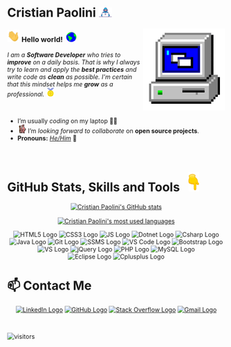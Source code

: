 # Cristian Paolini&nbsp;<img src="https://github.com/CristianPaolini/CristianPaolini/blob/main/Assets/Developer.gif?raw=true" width="30px">

<img align="right" alt="PC GIF" src="https://github.com/CristianPaolini/CristianPaolini/blob/main/Assets/PC.gif" width="190" />

### <img src="https://github.com/CristianPaolini/CristianPaolini/blob/main/Assets/Hi.gif" width="29px" alt="Wave GIF"> **Hello world!** &nbsp;<img src="https://github.com/CristianPaolini/CristianPaolini/blob/main/Assets/Earth.gif" width="24px" alt="Earth GIF">

<p>
  <em>
    I am a <b>Software Developer</b> who tries to <b>improve</b> on a daily basis. 
    That is why I always try to learn and apply the <b>best practices</b> and write code as <b>clean</b> as possible. 
    I'm certain that this mindset helps me <b>grow</b> as a professional. <img src="https://github.com/CristianPaolini/CristianPaolini/blob/main/Assets/Medal.gif" width="20px" alt="Medal GIF">
  </em>  
</p>

<br>

- I’m usually *coding* on my laptop 👨‍💻
- <img alt="GIF" src="https://github.com/CristianPaolini/CristianPaolini/blob/main/Assets/gandalf_parrot.gif" width="20vw" alt="Gandalf GIF" /> I’m *looking forward to collaborate* on **open source projects**.
- **Pronouns:** [*He/Him*](https://pronoun.is/he) 🧔

<br>

# GitHub Stats, Skills and Tools &nbsp; <img src="https://github.com/CristianPaolini/CristianPaolini/blob/main/Assets/Point_Down.gif" width="25px" alt="Point down GIF" />

<p align="center"><a href="https://github.com/CristianPaolini"><img align="center" src="https://github-readme-stats.vercel.app/api?username=cristianpaolini&count_private=true&show_icons=true&theme=dark&line_height=27" alt="Cristian Paolini's GitHub stats" /></a>
<p>

<p align="center"><a href="https://github.com/CristianPaolini"><img align="center" src="https://github-readme-stats.vercel.app/api/top-langs/?username=cristianpaolini&langs_count=8&layout=compact&theme=dark" alt="Cristian Paolini's most used languages" /></a>
<p>

<p align="center">
  <img src="https://img.shields.io/badge/-HTML5-black?logo=html5" alt="HTML5 Logo" />
  <img src="https://img.shields.io/badge/-CSS3-black?logo=css3" alt="CSS3 Logo" />
  <img src="https://img.shields.io/badge/-JavaScript-black?logo=javascript" alt="JS Logo" />
  <img src="https://img.shields.io/badge/-.NET-black?logo=dotnet" alt="Dotnet Logo" />
  <img src="https://img.shields.io/badge/-C%23-black?logo=csharp" alt="Csharp Logo" /> <br>
  <img src="https://img.shields.io/badge/-Java-black?logo=java" alt="Java Logo" />
  <img src="https://img.shields.io/badge/-Git-black?logo=git" alt="Git Logo" />
  <img src="https://img.shields.io/badge/-SQL%20Server-black?logo=microsoftsqlserver" alt="SSMS Logo" />
  <img src="https://img.shields.io/badge/-VS%20Code-black?logo=visualstudiocode" alt="VS Code Logo" /> 
  <img src="https://img.shields.io/badge/-Bootstrap-black?logo=bootstrap" alt="Bootstrap Logo" /> <br>
  <img src="https://img.shields.io/badge/-Visual%20Studio-black?logo=visualstudio" alt="VS Logo" />
  <img src="https://img.shields.io/badge/-jQuery-black?logo=jquery" alt="jQuery Logo" />
  <img src="https://img.shields.io/badge/-PHP-black?logo=php" alt="PHP Logo" />
  <img src="https://img.shields.io/badge/-MySQL-black?logo=mysql" alt="MySQL Logo" /> <br>
  <img src="https://img.shields.io/badge/-Eclipse%20IDE-black?logo=eclipse" alt="Eclipse Logo" />
  <img src="https://img.shields.io/badge/-C%2B%2B-black?logo=cplusplus" alt="Cplusplus Logo" />
</p>


# 📫 Contact Me
<p align="center">
<a href="https://in.linkedin.com/in/cristian-paolini-44b672217" target="_blank"><img src="https://img.shields.io/badge/-LinkedIn-black?logo=linkedin" alt="LinkedIn Logo"></a>
<a href="https://github.com/CristianPaolini" target="_blank"><img src="https://img.shields.io/badge/-GitHub-black?logo=github" alt="GitHub Logo"></a>
<a href="https://stackoverflow.com/users/14266623/cristian-paolini" target="_blank"><img src="https://img.shields.io/badge/-Stack%20Overflow-black?logo=stackoverflow" alt="Stack Overflow Logo"></a>
<a href="mailto:cristianpaolini3@gmail.com" target="_blank"><img src="https://img.shields.io/badge/-Gmail-black?logo=gmail" alt="Gmail Logo"></a>
</p>


<br>


![visitors](https://visitor-badge.laobi.icu/badge?page_id=CristianPaolini&left_color=black)


<!---
CristianPaolini/CristianPaolini is a ✨ special ✨ repository because its `README.md` (this file) appears on your GitHub profile.
You can click the Preview link to take a look at your changes.
--->

